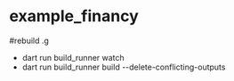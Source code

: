 # example_financy

#rebuild .g
- dart run build_runner watch
- dart run build_runner build --delete-conflicting-outputs